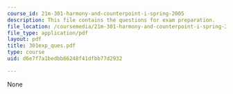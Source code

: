 ```yaml
---
course_id: 21m-301-harmony-and-counterpoint-i-spring-2005
description: This file contains the questions for exam preparation.
file_location: /coursemedia/21m-301-harmony-and-counterpoint-i-spring-2005/d6e7f7a1bedbb66248f41dfbb77d2932_301exp_ques.pdf
file_type: application/pdf
layout: pdf
title: 301exp_ques.pdf
type: course
uid: d6e7f7a1bedbb66248f41dfbb77d2932

---
```

None